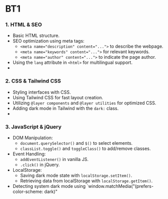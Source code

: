 # BT1
### 1. **HTML & SEO**
- Basic HTML structure.
- SEO optimization using meta tags:
  - `<meta name="description" content="...">` to describe the webpage.
  - `<meta name="keywords" content="...">` for relevant keywords.
  - `<meta name="author" content="...">` to indicate the page author.
- Using the `lang` attribute in `<html>` for multilingual support.
- 
### 2. **CSS & Tailwind CSS**
- Styling interfaces with CSS.
- Using Tailwind CSS for fast layout creation.
- Utilizing `@layer components` and `@layer utilities` for optimized CSS.
- Adding dark mode in Tailwind with the `dark:` class.
- 
### 3. **JavaScript & jQuery**
- DOM Manipulation:
  - `document.querySelector()` and `$()` to select elements.
  - `classList.toggle()` and `toggleClass()` to add/remove classes.
- Event Handling:
  - `addEventListener()` in vanilla JS.
  - `.click()` in jQuery.
- LocalStorage:
  - Saving dark mode state with `localStorage.setItem()`.
  - Retrieving data from localStorage with `localStorage.getItem()`.
- Detecting system dark mode using `window.matchMedia("(prefers-color-scheme: dark)"